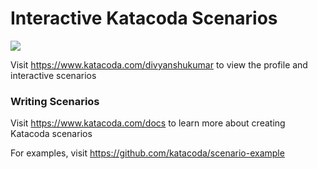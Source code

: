 # Interactive Katacoda Scenarios

[![](http://shields.katacoda.com/katacoda/divyanshukumar/count.svg)](https://www.katacoda.com/divyanshukumar "Get your profile on Katacoda.com")

Visit https://www.katacoda.com/divyanshukumar to view the profile and interactive scenarios

### Writing Scenarios
Visit https://www.katacoda.com/docs to learn more about creating Katacoda scenarios

For examples, visit https://github.com/katacoda/scenario-example
